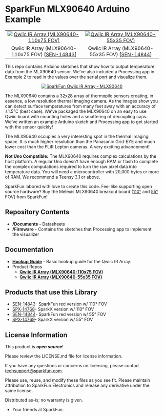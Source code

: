 SparkFun MLX90640 Arduino Example
========================================

<table class="table table-hover table-striped table-bordered">
  <tr align="center">
   <td><a href="https://www.sparkfun.com/products/14843"><img src="https://cdn.sparkfun.com/r/500-500/assets/parts/1/3/1/1/3/14843-SparkFun_IR_Array_Breakout_-_110_Degree_FOV__MLX90640__Qwiic_-01.jpg" alt="Qwiic IR Array (MLX90640-110x75 FOV)"></a></td>
   <td><a href="https://www.sparkfun.com/products/14844"><img src="https://cdn.sparkfun.com/r/500-500/assets/parts/1/3/1/1/4/14844-SparkFun_IR_Array_Breakout_-_55_Degree_FOV__MLX90640__Qwiic_-01.jpg" alt="Qwiic IR Array (MLX90640-55x35 FOV)"></a></td>
  </tr>
  <tr align="center">
    <td>Qwiic IR Array (MLX90640-110x75 FOV) [<a href="https://www.sparkfun.com/products/14843">SEN-14843</a>]</td>
    <td>Qwiic IR Array (MLX90640-55x35 FOV) [<a href="https://www.sparkfun.com/products/14844">SEN-14844</a>]</td>
  </tr>
</table>

This repo contains Arduino sketches that show how to output temperature data from the MLX90640 sensor. We've also included a Processing app in Example 2 to read in the values over the serial port and visualize them.

<center><a href="https://cdn.sparkfun.com//assets/parts/1/3/0/1/5/SparkFun-MLX90640-Waving.png"><img src="https://cdn.sparkfun.com//assets/parts/1/3/0/1/5/SparkFun-MLX90640-Waving.png" alt="SparkFun Qwiic IR Array - MLX90640"></a></center>

The MLX90640 contains a 32x28 array of thermopile sensors creating, in essence, a low resolution thermal imaging camera. As the images show you can detect surface temperatures from many feet away with an accuracy of ±1.5°C (best case). We’ve packaged the MLX90640 on an easy to use Qwiic board with mounting holes and a smattering of decoupling caps. We’ve written an example Arduino sketch and Processing app to get started with the sensor quickly!

The MLX90640 occupies a very interesting spot in the thermal imaging space. It is much higher resolution than the Panasonic Grid-EYE and much lower cost than the FLiR Lepton cameras. A very exciting advancement!

**Not Uno Compatible:** The MLX90640 requires complex calculations by the host platform. A regular Uno doesn't have enough RAM or flash to complete the complex computations required to turn the raw pixel data into temperature data. You will need a microcontroller with 20,000 bytes or more of RAM. We recommend a Teensy 3.1 or above.

SparkFun labored with love to create this code. Feel like supporting open source hardware? 
Buy the Melexis MLX90640 breakout board ([110&deg;](https://www.sparkfun.com/products/14843) and [55&deg;](https://www.sparkfun.com/products/14844) FOV) from SparkFun!

Repository Contents
-------------------

* **/Documents** - Datasheets
* **/Firmware** - Contains the sketches that Processing app to implement the visualizer

Documentation
--------------
* **[Hookup Guide](https://learn.sparkfun.com/tutorials/qwiic-ir-array-mlx90640-hookup-guide)** - Basic hookup guide for the Qwiic IR Array.
* Product Repos
  * **[Qwiic IR Array (MLX90640-110x75 FOV)](https://github.com/sparkfun/Qwiic_IR_Array_MLX90640_110)**
  * **[Qwiic IR Array (MLX90640-55x35 FOV)](https://github.com/sparkfun/Qwiic_IR_Array_MLX90640_55)**

Products that use this Library
----------------
* [SEN-14843](https://www.sparkfun.com/products/14843)- SparkFun red version w/ 110&deg; FOV
* [SPX-14768](https://www.sparkfun.com/products/14768)- SparkX version w/ 110&deg; FOV
* [SEN-14844](https://www.sparkfun.com/products/14844)- SparkFun red version w/ 55&deg; FOV
* [SPX-14769](https://www.sparkfun.com/products/14769)- SparkX version w/ 55&deg; FOV

License Information
-------------------

This product is _**open source**_! 

Please review the LICENSE.md file for license information. 

If you have any questions or concerns on licensing, please contact techsupport@sparkfun.com.

Please use, reuse, and modify these files as you see fit. Please maintain attribution to SparkFun Electronics and release any derivative under the same license.

Distributed as-is; no warranty is given.

- Your friends at SparkFun.
